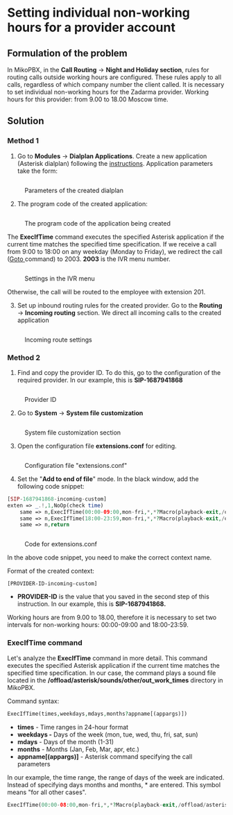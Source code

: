 # Setting individual non-working hours for a provider account

## Formulation of the problem

In MikoPBX, in the **Call Routing** → **Night and Holiday section**, rules for routing calls outside working hours are configured. These rules apply to all calls, regardless of which company number the client called. It is necessary to set individual non-working hours for the Zadarma provider. Working hours for this provider: from 9.00 to 18.00 Moscow time.

## Solution

### Method 1

1. Go to **Modules** → **Dialplan Applications**. Create a new application (Asterisk dialplan) following the [instructions](../../manual/modules/dialplan-applications.md). Application parameters take the form:

<figure><img src="../../.gitbook/assets/newDialplan (1).png" alt=""><figcaption><p>Parameters of the created dialplan</p></figcaption></figure>

2. The program code of the created application:

<figure><img src="../../.gitbook/assets/CodeForDialplam.png" alt=""><figcaption><p>The program code of the application being created</p></figcaption></figure>

The **ExecIfTime** command executes the specified Asterisk application if the current time matches the specified time specification. If we receive a call from 9:00 to 18:00 on any weekday (Monday to Friday), we redirect the call ([Goto ](https://www.voip-info.org/asterisk-cmd-goto/)command) to 2003. **2003** is the IVR menu number.

<figure><img src="../../.gitbook/assets/IVRMenu (2).png" alt=""><figcaption><p>Settings in the IVR menu</p></figcaption></figure>

Otherwise, the call will be routed to the employee with extension 201.

3. Set up inbound routing rules for the created provider. Go to the **Routing** → **Incoming routing** section. We direct all incoming calls to the created application

<figure><img src="../../.gitbook/assets/IncomingROuting (1).png" alt=""><figcaption><p>Incoming route settings</p></figcaption></figure>

### Method 2

1. Find and copy the provider ID. To do this, go to the configuration of the required provider. In our example, this is **SIP-1687941868**

<figure><img src="../../.gitbook/assets/ProviderID (3).png" alt=""><figcaption><p>Provider ID</p></figcaption></figure>

2. Go to **System** -> **System file customization**

<figure><img src="../../.gitbook/assets/SystemFileCustomization.png" alt=""><figcaption><p>System file customization section</p></figcaption></figure>

3. Open the configuration file **extensions.conf** for editing.

<figure><img src="../../.gitbook/assets/EditExtensions.conf.png" alt=""><figcaption><p>Configuration file "extensions.conf"</p></figcaption></figure>

4. Set the "**Add to end of file**" mode. In the black window, add the following code snippet:

```php
[SIP-1687941868-incoming-custom]
exten => _.!,1,NoOp(check time)
    same => n,ExecIfTime(00:00-09:00,mon-fri,*,*?Macro(playback-exit,/offload/asterisk/sounds/other/out_work_times))
    same => n,ExecIfTime(18:00-23:59,mon-fri,*,*?Macro(playback-exit,/offload/asterisk/sounds/other/out_work_times))
    same => n,return
```

<figure><img src="../../.gitbook/assets/codeForExtensions.coinf.png" alt=""><figcaption><p>Code for extensions.conf</p></figcaption></figure>

In the above code snippet, you need to make the correct context name.&#x20;

Format of the created context:

```
[PROVIDER-ID-incoming-custom]
```

* **PROVIDER-ID** is the value that you saved in the second step of this instruction. In our example, this is **SIP-1687941868.**

Working hours are from 9.00 to 18.00, therefore it is necessary to set two intervals for non-working hours: 00:00-09:00 and 18:00-23:59.

### ExecIfTime command

Let's analyze the **ExecIfTime** command in more detail. This command executes the specified Asterisk application if the current time matches the specified time specification. In our case, the command plays a sound file located in the **/offload/asterisk/sounds/other/out\_work\_times** directory in MikoPBX.

Command syntax:

```php
ExecIfTime(times,weekdays,mdays,months?appname[(appargs)])
```

* **times** - Time ranges in 24-hour format
* **weekdays -** Days of the week (mon, tue, wed, thu, fri, sat, sun)
* **mdays** - Days of the month (1-31)
* **months** - Months (Jan, Feb, Mar, apr, etc.)
* **appname\[(appargs)]** - Asterisk command specifying the call parameters

In our example, the time range, the range of days of the week are indicated. Instead of specifying days months and months, \* are entered. This symbol means "for all other cases".

```php
ExecIfTime(00:00-08:00,mon-fri,*,*?Macro(playback-exit,/offload/asterisk/sounds/other/out_work_times))
```
